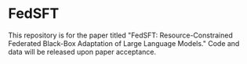 # FedSFT
This repository is for the paper titled "FedSFT: Resource-Constrained Federated Black-Box Adaptation of Large Language Models."
Code and data will be released upon paper acceptance.
